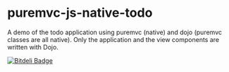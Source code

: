 puremvc-js-native-todo
======================

A demo of the todo application using puremvc (native) and dojo (puremvc classes are all native).  Only the application and the view components are written with Dojo.

[![Bitdeli Badge](https://d2weczhvl823v0.cloudfront.net/billdwhite/puremvc-js-native-todo/trend.png)](https://bitdeli.com/free "Bitdeli Badge")
